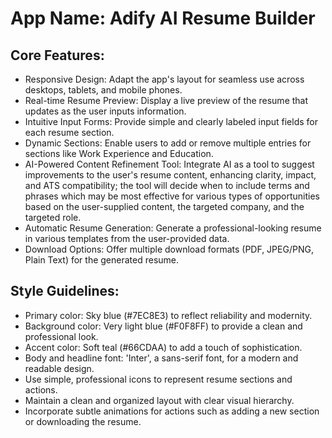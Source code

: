 # **App Name**: Adify AI Resume Builder

## Core Features:

- Responsive Design: Adapt the app's layout for seamless use across desktops, tablets, and mobile phones.
- Real-time Resume Preview: Display a live preview of the resume that updates as the user inputs information.
- Intuitive Input Forms: Provide simple and clearly labeled input fields for each resume section.
- Dynamic Sections: Enable users to add or remove multiple entries for sections like Work Experience and Education.
- AI-Powered Content Refinement Tool: Integrate AI as a tool to suggest improvements to the user's resume content, enhancing clarity, impact, and ATS compatibility; the tool will decide when to include terms and phrases which may be most effective for various types of opportunities based on the user-supplied content, the targeted company, and the targeted role.
- Automatic Resume Generation: Generate a professional-looking resume in various templates from the user-provided data.
- Download Options: Offer multiple download formats (PDF, JPEG/PNG, Plain Text) for the generated resume.

## Style Guidelines:

- Primary color: Sky blue (#7EC8E3) to reflect reliability and modernity.
- Background color: Very light blue (#F0F8FF) to provide a clean and professional look.
- Accent color: Soft teal (#66CDAA) to add a touch of sophistication.
- Body and headline font: 'Inter', a sans-serif font, for a modern and readable design.
- Use simple, professional icons to represent resume sections and actions.
- Maintain a clean and organized layout with clear visual hierarchy.
- Incorporate subtle animations for actions such as adding a new section or downloading the resume.